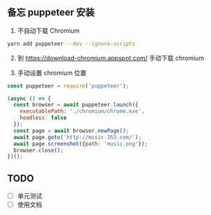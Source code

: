 ## 备忘 puppeteer 安装

1. 不自动下载 Chromium
```bash
yarn add puppeteer --dev --ignore-scripts
```

2. 到 https://download-chromium.appspot.com/ 手动下载 chromium

3. 手动设置 chromium 位置
```js
const puppeteer = require('puppeteer');

(async () => {
  const browser = await puppeteer.launch({
    executablePath: './chromium/chrome.exe',
    headless: false
  });
  const page = await browser.newPage();
  await page.goto('http://music.163.com/');
  await page.screenshot({path: 'music.png'});
  browser.close();
})();
```

## TODO

- [ ] 单元测试
- [ ] 使用文档